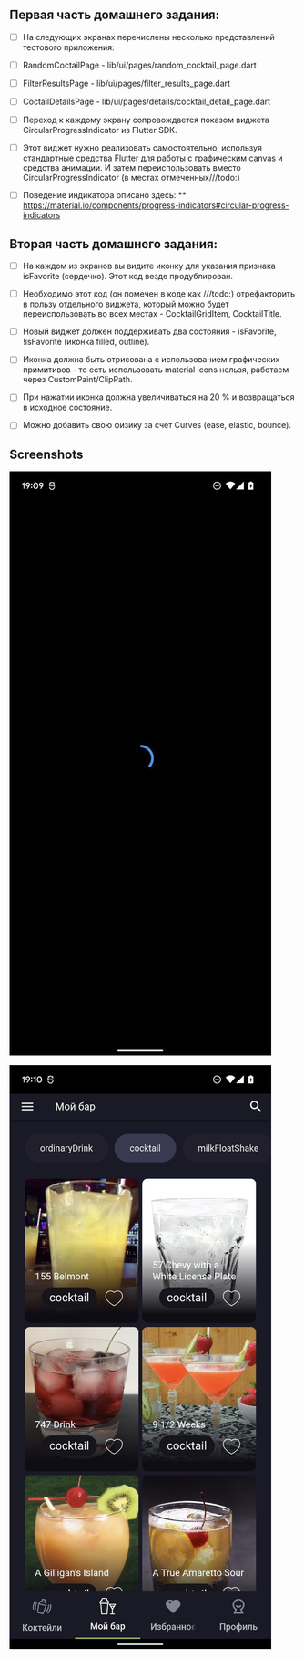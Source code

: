 ## Первая часть домашнего задания:
- [ ] На следующих экранах перечислены несколько представлений тестового приложения:

- [ ] RandomCoctailPage - lib/ui/pages/random_cocktail_page.dart

- [ ] FilterResultsPage - lib/ui/pages/filter_results_page.dart

- [ ] CoctailDetailsPage - lib/ui/pages/details/cocktail_detail_page.dart

- [ ] Переход к каждому экрану сопровождается показом виджета CircularProgressIndicator из Flutter SDK.

- [ ] Этот виджет нужно реализовать самостоятельно, используя стандартные средства Flutter для работы с графическим canvas и средства анимации. И затем переиспользовать вместо CircularProgressIndicator  (в местах отмеченных///todo:)

- [ ] Поведение индикатора описано здесь:
** https://material.io/components/progress-indicators#circular-progress-indicators

## Вторая часть домашнего задания:
- [ ] На каждом из экранов вы видите иконку для указания признака isFavorite (сердечко).
Этот код везде продублирован.

- [ ] Необходимо этот код (он помечен в коде как ///todo:) отрефакторить в пользу отдельного виджета, который можно будет переиспользовать во всех местах - CocktailGridItem, CocktailTitle.

- [ ] Новый виджет должен поддерживать два состояния - isFavorite, !isFavorite (иконка filled, outline).

- [ ] Иконка должна быть отрисована с использованием графических примитивов - то есть использовать material icons нельзя, работаем через CustomPaint/ClipPath.

- [ ] При нажатии иконка должна увеличиваться на 20 % и возвращаться в исходное состояние.

- [ ] Можно добавить свою физику за счет Curves (ease, elastic, bounce).

## Screenshots

![screenshot spinner](screenshots/screenshot_spinner.jpg)

![screenshot favorite buttons](screenshots/screenshot_fav.jpg)